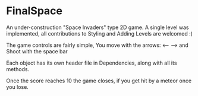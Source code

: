 # FinalSpace
An under-construction "Space Invaders" type 2D game. A single level was implemented, all contributions to Styling and Adding Levels are welcomed :)

The game controls are fairly simple, You move with the arrows: <-- --> and Shoot with the space bar

Each object has its own header file in Dependencies, along with all its methods.

Once the score reaches 10 the game closes, if you get hit by a meteor once you lose.
